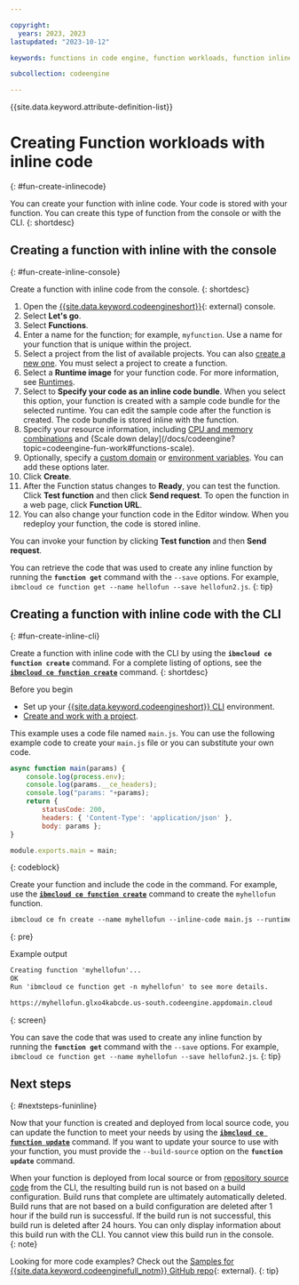 ```yaml
---

copyright:
  years: 2023, 2023
lastupdated: "2023-10-12"

keywords: functions in code engine, function workloads, function inline

subcollection: codeengine

---
```


{{site.data.keyword.attribute-definition-list}}

# Creating Function workloads with inline code
{: #fun-create-inlinecode}

You can create your function with inline code. Your code is stored with your function. You can create this type of function from the console or with the CLI. 
{: shortdesc}




## Creating a function with inline with the console
{: #fun-create-inline-console}

Create a function with inline code from the console.
{: shortdesc} 

1. Open the [{{site.data.keyword.codeengineshort}}](https://cloud.ibm.com/codeengine/overview){: external} console.
2. Select **Let's go**.
3. Select **Functions**.
4. Enter a name for the function; for example, `myfunction`. Use a name for your function that is unique within the project. 
5. Select a project from the list of available projects. You can also [create a new one](/docs/codeengine?topic=codeengine-manage-project#create-a-project). You must select a project to create a function. 
6. Select a **Runtime image** for your function code. For more information, see [Runtimes](/docs/codeengine?topic=codeengine-fun-runtime).
7. Select to **Specify your code as an inline code bundle**. When you select this option, your function is created with a sample code bundle for the selected runtime. You can edit the sample code after the function is created. The code bundle is stored inline with the function.
8. Specify your resource information, including [CPU and memory combinations](/docs/codeengine?topic=codeengine-fun-runtime#fun-supported-combo) and {Scale down delay](/docs/codeengine?topic=codeengine-fun-work#functions-scale). 
9. Optionally, specify a [custom domain](/docs/codeengine?topic=codeengine-fun-domainmapping) or [environment variables](/docs/codeengine?topic=codeengine-envvar). You can add these options later.
10. Click **Create**.
11. After the Function status changes to **Ready**, you can test the function. Click **Test function** and then click **Send request**. To open the function in a web page, click **Function URL**. 
12. You can also change your function code in the Editor window. When you redeploy your function, the code is stored inline.

You can invoke your function by clicking **Test function** and then **Send request**.

You can retrieve the code that was used to create any inline function by running the **`function get`** command with the `--save` options. For example, `ibmcloud ce function get --name hellofun --save hellofun2.js`.
{: tip}

## Creating a function with inline code with the CLI
{: #fun-create-inline-cli}

Create a function with inline code with the CLI by using the **`ibmcloud ce function create`** command. For a complete listing of options, see the [**`ibmcloud ce function create`**](/docs/codeengine?topic=codeengine-cli#cli-function-create) command.
{: shortdesc}

Before you begin

* Set up your [{{site.data.keyword.codeengineshort}} CLI](/docs/codeengine?topic=codeengine-install-cli) environment.
* [Create and work with a project](/docs/codeengine?topic=codeengine-manage-project).

This example uses a code file named `main.js`. You can use the following example code to create your `main.js` file or you can substitute your own code.
  
```javascript
async function main(params) {
    console.log(process.env);
    console.log(params.__ce_headers);
    console.log("params: "+params);
    return { 
        statusCode: 200, 
        headers: { 'Content-Type': 'application/json' }, 
        body: params };
}

module.exports.main = main;
```
{: codeblock}


Create your function and include the code in the command. For example, use the [**`ibmcloud ce function create`**](/docs/codeengine?topic=codeengine-cli#cli-function-create) command to create the `myhellofun` function. 

```txt
ibmcloud ce fn create --name myhellofun --inline-code main.js --runtime nodejs-18
```
{: pre}


Example output

```txt
Creating function 'myhellofun'...
OK
Run 'ibmcloud ce function get -n myhellofun' to see more details.

https://myhellofun.glxo4kabcde.us-south.codeengine.appdomain.cloud
```
{: screen}

You can save the code that was used to create any inline function by running the **`function get`** command with the `--save` options. For example, `ibmcloud ce function get --name myhellofun --save hellofun2.js`.
{: tip}

## Next steps
{: #nextsteps-funinline}

Now that your function is created and deployed from local source code, you can update the function to meet your needs by using the [**`ibmcloud ce function update`**](/docs/codeengine?topic=codeengine-cli#cli-function-update) command. If you want to update your source to use with your function, you must provide the `--build-source` option on the **`function update`** command.

When your function is deployed from local source or from [repository source code](/docs/codeengine?topic=codeengine-app-source-code) from the CLI, the resulting build run is not based on a build configuration. Build runs that complete are ultimately automatically deleted.  Build runs that are not based on a build configuration are deleted after 1 hour if the build run is successful. If the build run is not successful, this build run is deleted after 24 hours. You can only display information about this build run with the CLI. You cannot view this build run in the console.  
{: note}

Looking for more code examples? Check out the [Samples for {{site.data.keyword.codeenginefull_notm}} GitHub repo](https://github.com/IBM/CodeEngine){: external}.
{: tip}




